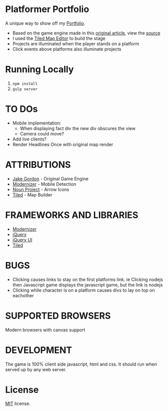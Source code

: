 # Platformer Portfolio

A unique way to show off my [Portfolio](http://taylornodell.com).

-   Based on the game engine made in this [original article](http://codeincomplete.com/posts/2013/5/27/tiny_platformer/), view the [source](https://github.com/jakesgordon/javascript-tiny-platformer)
-   I used the [Tiled Map Editor](http://www.mapeditor.org/) to build the stage
-   Projects are illuminated when the player stands on a platform
-   Click events above platforms also illuminate projects

# Running Locally

1. `npm install`
2. `gulp server`

# TO DOs

-   Mobile implementation:
    -   When displaying fact div the new div obscures the view
    -   Camera could move?
-   Add live clients?
-   Render Headlines Once with original map render

# ATTRIBUTIONS

-   [Jake Gordon](http://codeincomplete.com/) - Original Game Engine
-   [Modernizer](https://modernizr.com/) - Mobile Detection
-   [Noun Project](https://thenounproject.com/) - Arrow Icons
-   [Tiled](http://www.mapeditor.org/) - Map Builder

# FRAMEWORKS AND LIBRARIES

-   [Modernizer](https://modernizr.com/)
-   [jQuery](https://jquery.com/)
-   [jQuery UI](https://jqueryui.com/)
-   [Tiled](http://www.mapeditor.org/)

# BUGS

-   Clicking causes links to stay on the first platforms link. ie Clicking nodejs then Javascript game displays the javascript game, but the link is nodejs
-   Clicking while character is on a platform causes divs to lay on top on eachother

# SUPPORTED BROWSERS

Modern browsers with canvas support

# DEVELOPMENT

The game is 100% client side javascript, html and css. It should run when served up by any web server.

# License

[MIT](http://en.wikipedia.org/wiki/MIT_License) license.
